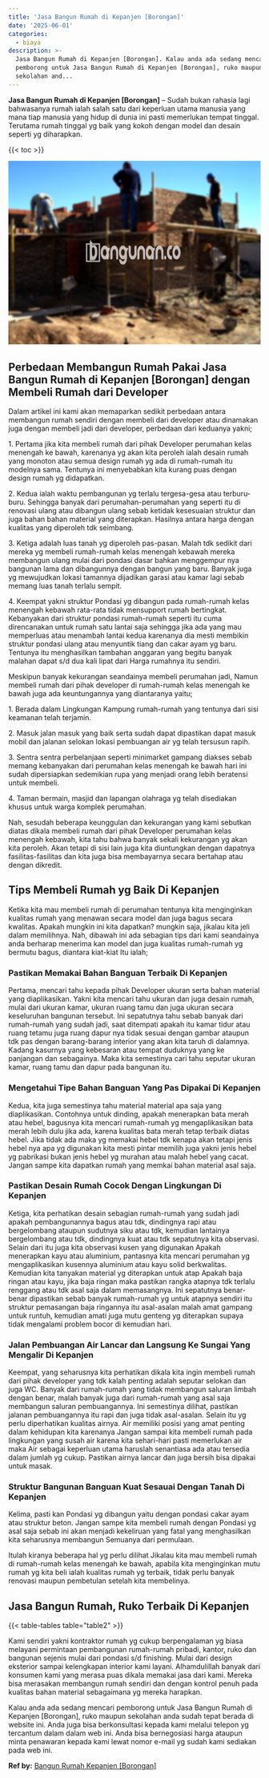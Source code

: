 ```yaml
---
title: 'Jasa Bangun Rumah di Kepanjen [Borongan]'
date: '2025-06-01'
categories:
  - biaya
description: >-
  Jasa Bangun Rumah di Kepanjen [Borongan]. Kalau anda ada sedang mencari
  pemborong untuk Jasa Bangun Rumah di Kepanjen [Borongan], ruko maupun
  sekolahan and...
---
```


**Jasa Bangun Rumah di Kepanjen \[Borongan\]** – Sudah bukan rahasia lagi bahwasanya rumah ialah salah satu dari keperluan utama manusia yang mana tiap manusia yang hidup di dunia ini pasti memerlukan tempat tinggal. Terutama rumah tinggal yg baik yang kokoh dengan model dan desain seperti yg diharapkan.

{{< toc >}}

![Jasa Bangun Rumah di Kepanjen [Borongan]](/images/borong-bangunan-20.png)

## Perbedaan Membangun Rumah Pakai Jasa Bangun Rumah di Kepanjen \[Borongan\] dengan Membeli Rumah dari Developer

Dalam artikel ini kami akan memaparkan sedikit perbedaan antara membangun rumah sendiri dengan membeli dari developer atau dinamakan juga dengan membeli jadi dari developer, perbedaan dari keduanya yakni;

1\. Pertama jika kita membeli rumah dari pihak Developer perumahan kelas menengah ke bawah, karenanya yg akan kita peroleh ialah desain rumah yang monoton atau semua design rumah yg ada di rumah-rumah itu modelnya sama. Tentunya ini menyebabkan kita kurang puas dengan design rumah yg didapatkan.

2\. Kedua ialah waktu pembangunan yg terlalu tergesa-gesa atau terburu-buru. Sehingga banyak dari perumahan-perumahan yang seperti itu di renovasi ulang atau dibangun ulang sebab ketidak kesesuaian struktur dan juga bahan bahan material yang diterapkan. Hasilnya antara harga dengan kualitas yang diperoleh tdk seimbang.

3\. Ketiga adalah luas tanah yg diperoleh pas-pasan. Malah tdk sedikit dari mereka yg membeli rumah-rumah kelas menengah kebawah mereka membangun ulang mulai dari pondasi dasar bahkan menggempur nya bangunan lama dan dibangunnya dengan bangun yang baru. Banyak juga yg mewujudkan lokasi tamannya dijadikan garasi atau kamar lagi sebab memang luas tanah terlalu sempit.

4\. Keempat yakni struktur Pondasi yg dibangun pada rumah-rumah kelas menengah kebawah rata-rata tidak mensupport rumah bertingkat. Kebanyakan dari struktur pondasi rumah-rumah seperti itu cuma direncanakan untuk rumah satu lantai saja sehingga jika ada yang mau memperluas atau menambah lantai kedua karenanya dia mesti membikin struktur pondasi ulang atau menyuntik tiang dan cakar ayam yg baru. Tentunya itu menghasilkan tambahan anggaran yang begitu banyak malahan dapat s/d dua kali lipat dari Harga rumahnya itu sendiri.

Meskipun banyak kekurangan seandainya membeli perumahan jadi, Namun membeli rumah dari pihak developer di rumah-rumah kelas menengah ke bawah juga ada keuntungannya yang diantaranya yaitu;

1\. Berada dalam Lingkungan Kampung rumah-rumah yang tentunya dari sisi keamanan telah terjamin.

2\. Masuk jalan masuk yang baik serta sudah dapat dipastikan dapat masuk mobil dan jalanan selokan lokasi pembuangan air yg telah tersusun rapih.

3\. Sentra sentra perbelanjaan seperti minimarket gampang diakses sebab memang kebanyakan dari perumahan kelas menengah ke bawah hari ini sudah dipersiapkan sedemikian rupa yang menjadi orang lebih beratensi untuk membeli.

4\. Taman bermain, masjid dan lapangan olahraga yg telah disediakan khusus untuk warga komplek perumahan.

Nah, sesudah beberapa keunggulan dan kekurangan yang kami sebutkan diatas dikala membeli rumah dari pihak Developer perumahan kelas menengah kebawah, kita tahu bahwa banyak sekali kekurangan yg akan kita peroleh. Akan tetapi di sisi lain juga kita diuntungkan dengan dapatnya fasilitas-fasilitas dan kita juga bisa membayarnya secara bertahap atau dengan dikredit.

## Tips Membeli Rumah yg Baik Di Kepanjen

Ketika kita mau membeli rumah di perumahan tentunya kita menginginkan kualitas rumah yang menawan secara model dan juga bagus secara kwalitas. Apakah mungkin ini kita dapatkan? mungkin saja, jikalau kita jeli dalam memilihnya. Nah, dibawah ini ada sebagian tips dari kami seandainya anda berharap menerima kan model dan juga kualitas rumah-rumah yg bermutu bagus, diantara kiat-kiat Itu ialah;

### Pastikan Memakai Bahan Banguan Terbaik Di Kepanjen

Pertama, mencari tahu kepada pihak Developer ukuran serta bahan material yang diaplikasikan. Yakni kita mencari tahu ukuran dan juga desain rumah, mulai dari ukuran kamar, ukuran ruang tamu dan juga ukuran secara keseluruhan bangunan tersebut. Ini sepatutnya tahu sebab banyak dari rumah-rumah yang sudah jadi, saat ditempati apakah itu kamar tidur atau ruang tetamu juga ruang dapur nya tidak sesuai dengan gambar ataupun tdk pas dengan barang-barang interior yang akan kita taruh di dalamnya. Kadang kasurnya yang kebesaran atau tempat duduknya yang ke panjangan dan sebagainya. Maka kita semestinya cari tahu seputar ukuran kamar, ruang tamu dan dapur pada bangunan itu.

### Mengetahui Tipe Bahan Banguan Yang Pas Dipakai Di Kepanjen

Kedua, kita juga semestinya tahu material material apa saja yang diaplikasikan. Contohnya untuk dinding, apakah menerapkan bata merah atau hebel, bagusnya kita mencari rumah-rumah yg mengaplikasikan bata merah lebih dulu jika ada, karena kualitas bata merah tetap terbaik diatas hebel. Jika tidak ada maka yg memakai hebel tdk kenapa akan tetapi jenis hebel nya apa yg digunakan kita mesti pintar memilih juga yakni jenis hebel yg pabrikasi bukan jenis hebel yg murahan atau malah hebel yang cacat. Jangan sampe kita dapatkan rumah yang memkai bahan material asal saja.

### Pastikan Desain Rumah Cocok Dengan Lingkungan Di Kepanjen

Ketiga, kita perhatikan desain sebagian rumah-rumah yang sudah jadi apakah pembangunannya bagus atau tdk, dindingnya rapi atau bergelombang ataupun sudutnya siku atau tdk, kemudian lantainya bergelombang atau tdk, dindingnya kuat atau tdk sepatutnya kita observasi. Selain dari itu juga kita observasi kusen yang digunakan Apakah menerapkan kayu atau aluminium, pantasnya kita mencari perumahan yg mengaplikasikan kusennya aluminium atau kayu solid berkwalitas. Kemudian kita tanyakan material yg diterapkan untuk atap Apakah baja ringan atau kayu, jika baja ringan maka pastikan rangka atapnya tdk terlalu renggang atau tdk asal saja dalam memasangnya. Ini sepatutnya benar-benar dipastikan sebab banyak rumah-rumah yg untuk atapnya sendiri itu struktur pemasangan baja ringannya itu asal-asalan malah amat gampang untuk runtuh, kemudian amati juga mutu genteng yg diterapkan supaya tidak mengalami problem bocor di kemudian hari.

### Jalan Pembuangan Air Lancar dan Langsung Ke Sungai Yang Mengalir Di Kepanjen

Keempat, yang seharusnya kita perhatikan dikala kita ingin membeli rumah dari pihak developer yang tdk kalah penting adalah seputar selokan dan juga WC. Banyak dari rumah-rumah yang tidak membangun saluran limbah dengan benar, malah banyak juga dari rumah-rumah yang asal saja membangun saluran pembuangannya. Ini semestinya dilihat, pastikan jalanan pembuangannya itu rapi dan juga tidak asal-asalan. Selain itu yg perlu diperhatikan kualitas airnya. Air memiliki posisi yang amat penting dalam kehidupan kita karenanya Jangan sampai kita membeli rumah pada lingkungan yang susah air karena kita sehari-hari pasti memerlukan air maka Air sebagai keperluan utama haruslah senantiasa ada atau tersedia dalam jumlah yg cukup. Pastikan airnya lancar dan juga bersih bisa dipakai untuk masak.

### Struktur Bangunan Banguan Kuat Sesauai Dengan Tanah Di Kepanjen

Kelima, pasti kan Pondasi yg dibangun yaitu dengan pondasi cakar ayam atau struktur beton. Jangan sampe kita membeli rumah dengan Pondasi yg asal saja sebab ini akan menjadi kekeliruan yang fatal yang menghasilkan kita seharusnya membangun Semuanya dari permulaan.

Itulah kiranya beberapa hal yg perlu dilihat Jikalau kita mau membeli rumah di rumah-rumah kelas menengah ke bawah, apabila kita menginginkan mutu rumah yg kita beli ialah kualitas rumah yg terbaik, tidak perlu banyak renovasi maupun pembetulan setelah kita membelinya.

## Jasa Bangun Rumah, Ruko Terbaik Di Kepanjen

{{< table-tables table="table2" >}}

Kami sendiri yakni kontraktor rumah yg cukup berpengalaman yg biasa melayani permintaan pembangunan rumah-rumah pribadi, kantor, ruko dan bangunan sejenis mulai dari pondasi s/d finishing. Mulai dari design eksterior sampai kelengkapan interior kami layani. Alhamdulillah banyak dari konsumen kami yang merasa puas dikala memakai jasa dari kami. Mereka bisa merasakan membangun rumah sendiri dan dengan kontrol penuh pada kualitas bahan material sebagaimana yg mereka harapkan.

Kalau anda ada sedang mencari pemborong untuk Jasa Bangun Rumah di Kepanjen \[Borongan\], ruko maupun sekolahan anda sudah tepat berada di website ini. Anda juga bisa berkonsultasi kepada kami melalui telepon yg tercantum dalam dalam web ini. Anda bisa bernegosiasi harga ataupun minta penawaran kepada kami lewat nomor e-mail yg sudah kami sediakan pada web ini.

**Ref by:** [Bangun Rumah Kepanjen [Borongan]](https://id.wikipedia.org/wiki/Bangun)
